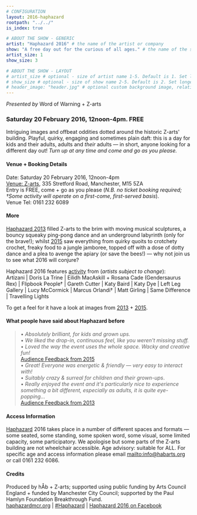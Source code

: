 ```yaml
---
# CONFIGURATION
layout: 2016-haphazard
rootpath: "../../"
is_index: true

# ABOUT THE SHOW - GENERIC
artist: "Haphazard 2016" # the name of the artist or company
show: "A free day out for the curious of all ages." # the name of the show
artist_size: 1
show_size: 3

# ABOUT THE SHOW - LAYOUT
# artist_size # optional - size of artist name 1-5. Default is 1. Set longer names to lower values
# show_size # optional - size of show name 2-5. Default is 2. Set longer names to lower values
# header_image: "header.jpg" # optional custom background image, relative to current page
---
```

*Presented by* Word of Warning + Z-arts          

### Saturday 20 February 2016, 12noon-4pm. FREE             
Intriguing images and offbeat oddities dotted around the historic Z-arts' building. Playful, quirky, engaging and sometimes plain daft: this is a day for kids and their adults, adults and *their* adults — in short, anyone looking for a different day out! *Turn up at any time and come and go as you please.*            
           
#### Venue + Booking Details
Date: Saturday 20 February 2016, 12noon-4pm    
<a href="http://www.z-arts.org/about-us/getting-here" target="_blank">Venue: Z-arts</a>, 335 Stretford Road, Manchester, M15 5ZA        
Entry is FREE, come + go as you please (*N.B. no ticket booking required; †Some activity will operate on a first-come, first-served basis*).         
Venue Tel: 0161 232 6089              
            
#### More    
[Haphazard 2013](/archive/2013-spring/haphazard) filled Z-arts to the brim with moving musical sculptures, a bouncy squeaky ping-pong dance and an underground labyrinth (only for the brave!); whilst [2015](/archive/2015-haphazard) saw everything from quirky quoits to crotchety crochet, freaky food to a jungle jamboree, topped off with a dose of dotty dance and a plea to avenge the apiary (or save the bees!) — why not join us to see what 2016 will conjure?
            
Haphazard 2016 features [activity](/current/2016-haphazard/programme) from (*artists subject to change*):        
Artizani | Doris La Trine | Eilidh MacAskill + Rosana Cade (Gendersaurus Rex) | Flipbook People† | Gareth Cutter | Katy Baird | Katy Dye | Left Leg Gallery | Lucy McCormick | Marcus Orlandi† | Matt Girling | Same Difference | Travelling Lights         
            
To get a feel for it have a look at images from [2013](/galleries/2013-haphazard) + [2015](/galleries/2015-haphazard).         
        
#### What people have said about Haphazard before        
>• *Absolutely brilliant, for kids and grown ups.*<br>• *We liked the drop-in, continuous feel, like you weren't missing stuff.*<br>• *Loved the way the event uses the whole space. Wacky and creative fun!*<br>[Audience Feedback from 2015](/archive/2015-haphazard)         
>• *Great! Everyone was energetic & friendly — very easy to interact with!*<br>• *Suitably crazy & surreal for children and their grown-ups*.<br>• *Really enjoyed the event and it's particularly nice to experience something a bit different, especially as adults, it is quite eye-popping…*<br>[Audience Feedback from 2013](/archive/2013-spring/haphazard)         
        
#### Access Information    
[Haphazard](/hab/haphazard) 2016 takes place in a number of different spaces and formats — some seated, some standing, some spoken word, some visual, some limited capacity, some participatory. We apologise but some parts of the Z-arts building are not wheelchair accessible. Age advisory: suitable for ALL. For specific age and access information please email <mailto:info@habarts.org> or call 0161 232 6086.        
        
#### Credits         
Produced by hÅb + Z-arts; supported using public funding by Arts Council England + funded by Manchester City Council; supported by the Paul Hamlyn Foundation Breakthrough Fund.        
<a href="http://haphazardmcr.org" target="_blank">haphazardmcr.org</a> | <a href="http://twitter.com/hashtag/Haphazard" target="_blank">#Haphazard</a> | <a href="http://www.facebook.com/events/539217769586878" target="_blank">Haphazard 2016 on Facebook</a>
